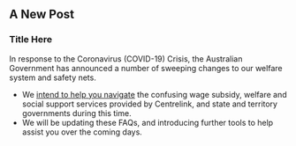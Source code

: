 ## A New Post

### Title Here
In response to the Coronavirus (COVID-19) Crisis, the Australian Government has announced a number of sweeping changes to our welfare system and safety nets.

- We [intend to help you navigate](/#something) the confusing wage subsidy, welfare and social support services provided by Centrelink, and state and territory governments during this time.
- We will be updating these FAQs, and introducing further tools to help assist you over the coming days.

